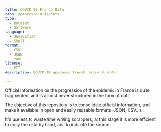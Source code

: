 ```yaml
---
title: COVID-19 France Data
repo: opencovid19-fr/data
type: 
  - Dataset
  - Software
language:
  - JavaScript
  - Shell
format:
  - CSV
  - JSON
  - YAML
license:
  - MIT
description: COVID-19 epidemic french national data

---
```


Official information on the progression of the epidemic in France is quite fragmented, and is almost never structured in the form of data.

The objective of this repository is to consolidate official information, and make it available in open and easily reusable formats (JSON, CSV…).

It's useless to waste time writing scrappers, at this stage it is more efficient to copy the data by hand, and to indicate the source.
